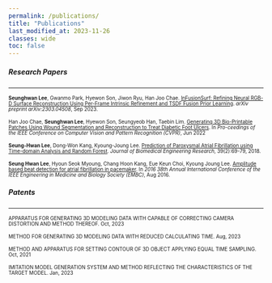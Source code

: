 ```yaml
---
permalink: /publications/
title: "Publications"
last_modified_at: 2023-11-26
classes: wide
toc: false
---
```


##### Research Papers
---
<span style="font-size:70%">**Seunghwan Lee**, Gwanmo Park, Hyewon Son, Jiwon Ryu, Han Joo Chae. [InFusionSurf: Refining Neural RGB-D Surface Reconstruction Using Per-Frame Intrinsic Refinement and TSDF Fusion Prior Learning](https://rokit-healthcare.github.io/InFusionSurf/). *arXiv preprint arXiv:2303.04508*, Sep 2023. </span> 

<span style="font-size:70%">Han Joo Chae, **Seunghwan Lee**, Hyewon Son, Seungyeob Han, Taebin Lim. [Generating 3D Bio-Printable Patches Using Wound Segmentation and Reconstruction to Treat Diabetic Foot Ulcers](https://arxiv.org/abs/2203.03814). In *Pro-ceedings of the IEEE Conference on Computer Vision and Pattern Recognition (CVPR)*, Jun 2022 </span>

<span style="font-size:70%">**Seung-Hwan Lee**, Dong-Won Kang, Kyoung-Joung Lee. [Prediction of Paroxysmal Atrial Fibrillation using Time-domain Analysis and Random Forest](https://koreascience.kr/article/JAKO201813742065531.page). *Journal of Biomedical Engineering Research*, 39(2):69-79, 2018. </span>

<span style="font-size:70%">**Seung Hwan Lee**, Hyoun Seok Myoung, Chang Hoon Kang, Eue Keun Choi, Kyoung Joung Lee. [Amplitude based beat detection for atrial fibrillation in pacemaker](https://ieeexplore.ieee.org/abstract/document/7591301). In *2016 38th Annual International Conference of the IEEE Engineering in Medicine and Biology Society (EMBC)*, Aug 2016. </span>


##### Patents
---
<span style="font-size:70%">APPARATUS FOR GENERATING 3D MODELING DATA WITH CAPABLE OF CORRECTING CAMERA DISTORTION AND METHOD THEREOF. Oct, 2023</span>

<span style="font-size:70%">METHOD FOR GENERATING 3D MODELING DATA WITH REDUCED CALCULATING TIME. Aug, 2023</span>

<span style="font-size:70%">METHOD AND APPARATUS FOR SETTING CONTOUR OF 3D OBJECT APPLYING EQUAL TIME SAMPLING. Oct, 2021</span>

<span style="font-size:70%">IMITATION MODEL GENERATION SYSTEM AND METHOD REFLECTING THE CHARACTERISTICS OF THE TARGET MODEL. Jan, 2023</span>